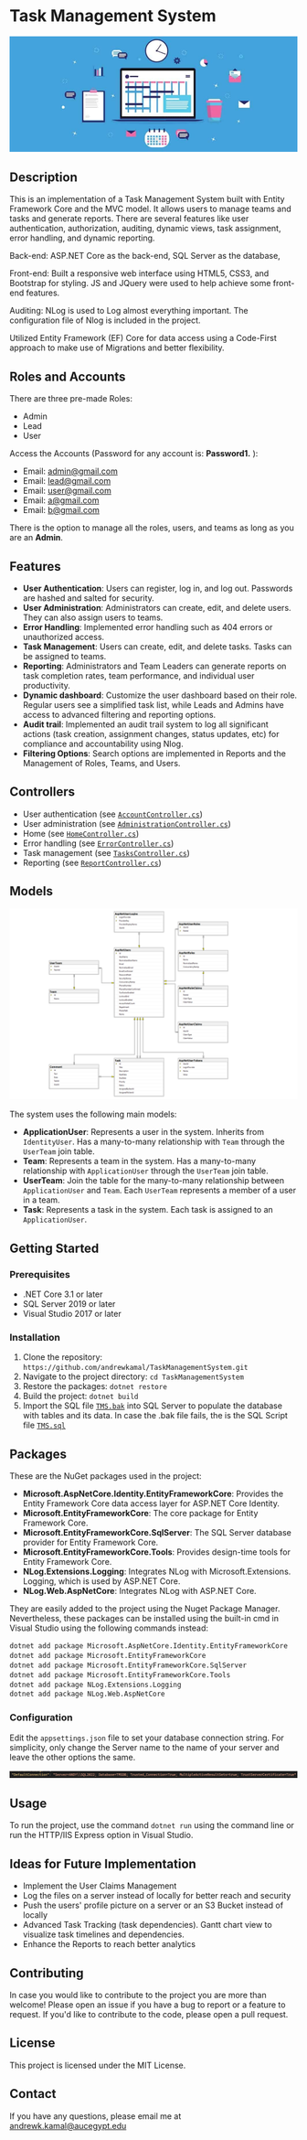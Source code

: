 # Task Management System
![alt text](https://github.com/andrewkamal/TaskManagementSystem/blob/master/TaskManagementSystem/wwwroot/images/TMS.jpg)
## Description

This is an implementation of a Task Management System built with Entity Framework Core and the MVC model. It allows users to manage teams and tasks and generate reports. There are several features like user authentication, authorization, auditing, dynamic views, task assignment, error handling, and dynamic reporting. 

Back-end: ASP.NET Core as the back-end, SQL Server as the database,

Front-end: Built a responsive web interface using HTML5, CSS3, and Bootstrap for styling. JS and JQuery were used to help achieve some front-end features.

Auditing: NLog is used to Log almost everything important. The configuration file of Nlog is included in the project.

Utilized Entity Framework (EF) Core for data access using a Code-First approach to make use of Migrations and better flexibility.


## Roles and Accounts

There are three pre-made Roles: 
- Admin
- Lead
- User

Access the Accounts (Password for any account is: **Password1.** ): 
- Email: admin@gmail.com
- Email: lead@gmail.com
- Email: user@gmail.com
- Email: a@gmail.com
- Email: b@gmail.com

There is the option to manage all the roles, users, and teams as long as you are an **Admin**.


## Features

- **User Authentication**: Users can register, log in, and log out. Passwords are hashed and salted for security.
- **User Administration**: Administrators can create, edit, and delete users. They can also assign users to teams.
- **Error Handling**: Implemented error handling such as 404 errors or unauthorized access.
- **Task Management**: Users can create, edit, and delete tasks. Tasks can be assigned to teams.
- **Reporting**: Administrators and Team Leaders can generate reports on task completion rates, team performance, and individual user productivity.
- **Dynamic dashboard**: Customize the user dashboard based on their role. Regular users see a simplified task list, while Leads and Admins have access to advanced filtering and reporting options.
- **Audit trail**: Implemented an audit trail system to log all significant actions (task creation, assignment changes, status updates, etc) for compliance and accountability using Nlog.
- **Filtering Options**: Search options are implemented in Reports and the Management of Roles, Teams, and Users.

## Controllers

- User authentication (see [`AccountController.cs`](TaskManagementSystem/Controllers/AccountController.cs))
- User administration (see [`AdministrationController.cs`](TaskManagementSystem/Controllers/AdministrationController.cs))
- Home (see [`HomeController.cs`](TaskManagementSystem/Controllers/HomeController.cs))
- Error handling (see [`ErrorController.cs`](TaskManagementSystem/Controllers/ErrorController.cs))
- Task management (see [`TasksController.cs`](TaskManagementSystem/Controllers/TasksController.cs))
- Reporting (see [`ReportController.cs`](TaskManagementSystem/Controllers/ReportController.cs))


## Models

![alt text](https://github.com/andrewkamal/TaskManagementSystem/blob/master/TaskManagementSystem/wwwroot/images/ERD.png)

The system uses the following main models:

- **ApplicationUser**: Represents a user in the system. Inherits from `IdentityUser`. Has a many-to-many relationship with `Team` through the `UserTeam` join table.
- **Team**: Represents a team in the system. Has a many-to-many relationship with `ApplicationUser` through the `UserTeam` join table.
- **UserTeam**: Join the table for the many-to-many relationship between `ApplicationUser` and `Team`. Each `UserTeam` represents a member of a user in a team.
- **Task**: Represents a task in the system. Each task is assigned to an `ApplicationUser`.

## Getting Started

### Prerequisites

- .NET Core 3.1 or later
- SQL Server 2019 or later
- Visual Studio 2017 or later

### Installation

1. Clone the repository: `https://github.com/andrewkamal/TaskManagementSystem.git`
2. Navigate to the project directory: `cd TaskManagementSystem`
3. Restore the packages: `dotnet restore`
4. Build the project: `dotnet build`
5. Import the SQL file [`TMS.bak`](https://github.com/andrewkamal/TaskManagementSystem/blob/master/TMS.bak) into SQL Server to populate the database with tables and its data. In case the .bak file fails, the is the SQL Script file [`TMS.sql`](https://github.com/andrewkamal/TaskManagementSystem/blob/master/TMS.sql)

## Packages

These are the NuGet packages used in the project:

- **Microsoft.AspNetCore.Identity.EntityFrameworkCore**: Provides the Entity Framework Core data access layer for ASP.NET Core Identity.
- **Microsoft.EntityFrameworkCore**: The core package for Entity Framework Core.
- **Microsoft.EntityFrameworkCore.SqlServer**: The SQL Server database provider for Entity Framework Core.
- **Microsoft.EntityFrameworkCore.Tools**: Provides design-time tools for Entity Framework Core.
- **NLog.Extensions.Logging**: Integrates NLog with Microsoft.Extensions. Logging, which is used by ASP.NET Core.
- **NLog.Web.AspNetCore**: Integrates NLog with ASP.NET Core.

They are easily added to the project using the Nuget Package Manager. Nevertheless, these packages can be installed using the built-in cmd in Visual Studio using the following commands instead:

```bash
dotnet add package Microsoft.AspNetCore.Identity.EntityFrameworkCore
dotnet add package Microsoft.EntityFrameworkCore
dotnet add package Microsoft.EntityFrameworkCore.SqlServer
dotnet add package Microsoft.EntityFrameworkCore.Tools
dotnet add package NLog.Extensions.Logging
dotnet add package NLog.Web.AspNetCore
```

### Configuration

Edit the `appsettings.json` file to set your database connection string. For simplicity, only change the Server name to the name of your server and leave the other options the same.

![alt text](https://github.com/andrewkamal/TaskManagementSystem/blob/master/TaskManagementSystem/wwwroot/images/appsettings.png)

## Usage

To run the project, use the command `dotnet run` using the command line or run the HTTP/IIS Express option in Visual Studio.

## Ideas for Future Implementation
- Implement the User Claims Management
- Log the files on a server instead of locally for better reach and security
- Push the users' profile picture on a server or an S3 Bucket instead of locally
- Advanced Task Tracking (task dependencies). Gantt chart view to visualize task timelines and dependencies.
- Enhance the Reports to reach better analytics

## Contributing

In case you would like to contribute to the project you are more than welcome! Please open an issue if you have a bug to report or a feature to request. If you'd like to contribute to the code, please open a pull request.

## License

This project is licensed under the MIT License.

## Contact

If you have any questions, please email me at andrewk.kamal@aucegypt.edu
